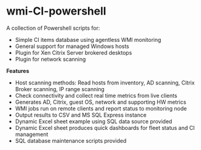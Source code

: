 # wmi-CI-powershell
A collection of Powershell scripts for:  
* Simple CI items database using agentless WMI monitoring
* General support for managed Windows hosts
* Plugin for Xen Citrix Server brokered desktops
* Plugin for network scanning

**Features**
* Host scanning methods: Read hosts from inventory,  AD scanning, Citrix Broker scanning, IP range scanning
* Check connectivity and collect real time metrics from live clients
* Generates AD, Citrix, guest OS, network and supporting HW metrics
* WMI jobs run on remote clients and report status to monitoring node
* Output results to CSV and MS SQL Express instance
* Dynamic Excel sheet example using SQL data source provided
* Dynamic Excel sheet produces quick dashboards for fleet status and CI management
* SQL database maintenance scripts provided



  
